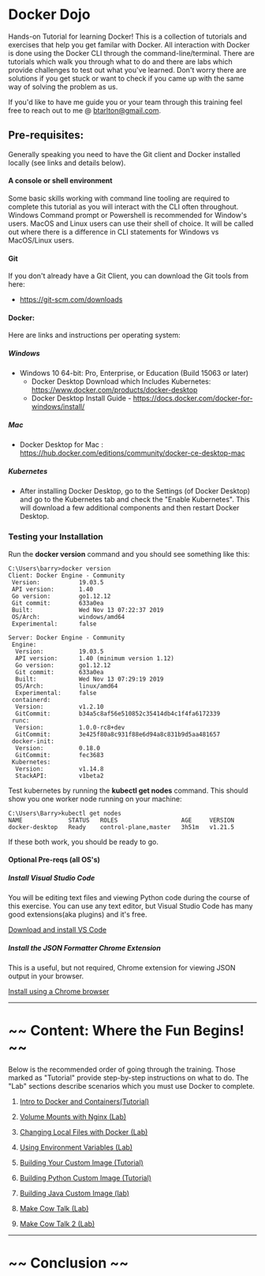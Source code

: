 # Docker Dojo
Hands-on Tutorial for learning Docker!  This is a collection of tutorials and exercises that help you get familar with Docker.
All interaction with Docker is done using the Docker CLI through the command-line/terminal. There are tutorials which walk you through what to do and there are labs which  provide challenges to test out what you've learned.  Don't worry there are solutions if you get stuck or want to check if you came up with the same way of solving the problem as us.

If you'd like to have me guide you or your team through this training feel free to reach out to me @ btarlton@gmail.com.

## Pre-requisites:

Generally speaking you need to have the Git client and Docker installed locally (see links and details below).

#### A console or shell environment

Some basic skills working with command line tooling are required to complete this tutorial as you will interact with the CLI often throughout.  Windows Command prompt or Powershell is recommended for Window's users.  MacOS and Linux users can use their shell of choice.  It will be called out where there is a difference in CLI statements for Windows vs MacOS/Linux users.


#### Git
If you don't already have a Git Client, you can download the Git tools from here:
 - https://git-scm.com/downloads


#### Docker:

Here are links and instructions per operating system:


##### Windows
- Windows 10 64-bit: Pro, Enterprise, or Education (Build 15063 or later)
    - Docker Desktop Download which Includes Kubernetes: https://www.docker.com/products/docker-desktop
    - Docker Desktop Install Guide - https://docs.docker.com/docker-for-windows/install/

##### Mac
  - Docker Desktop for Mac : https://hub.docker.com/editions/community/docker-ce-desktop-mac

##### Kubernetes
 - After installing Docker Desktop, go to the Settings (of Docker Desktop) and go to the Kubernetes tab and check the "Enable Kubernetes".  This will download a few additional components and then restart Docker Desktop.
 
### Testing your Installation

Run the **docker version** command and you should see something like this:
```
C:\Users\barry>docker version
Client: Docker Engine - Community
 Version:           19.03.5
 API version:       1.40
 Go version:        go1.12.12
 Git commit:        633a0ea
 Built:             Wed Nov 13 07:22:37 2019
 OS/Arch:           windows/amd64
 Experimental:      false

Server: Docker Engine - Community
 Engine:
  Version:          19.03.5
  API version:      1.40 (minimum version 1.12)
  Go version:       go1.12.12
  Git commit:       633a0ea
  Built:            Wed Nov 13 07:29:19 2019
  OS/Arch:          linux/amd64
  Experimental:     false
 containerd:
  Version:          v1.2.10
  GitCommit:        b34a5c8af56e510852c35414db4c1f4fa6172339
 runc:
  Version:          1.0.0-rc8+dev
  GitCommit:        3e425f80a8c931f88e6d94a8c831b9d5aa481657
 docker-init:
  Version:          0.18.0
  GitCommit:        fec3683
 Kubernetes:
  Version:          v1.14.8
  StackAPI:         v1beta2
```

Test kubernetes by running the **kubectl get nodes** command.
This should show you one worker node running on your machine:
```
C:\Users\Barry>kubectl get nodes
NAME             STATUS   ROLES                  AGE     VERSION
docker-desktop   Ready    control-plane,master   3h51m   v1.21.5

```
If these both work, you should be ready to go.

#### Optional Pre-reqs (all OS's)
##### Install Visual Studio Code

You will be editing text files and viewing Python code during the course of this exercise.  You can use any text editor, but Visual Studio Code has many good extensions(aka plugins) and it's free.

[Download and install VS Code](https://code.visualstudio.com/)


##### Install the JSON Formatter Chrome Extension

This is a useful, but not required, Chrome extension for viewing JSON output in your browser.

[Install using a Chrome browser](https://chrome.google.com/webstore/detail/json-formatter/bcjindcccaagfpapjjmafapmmgkkhgoa)

---

# ~~ Content: Where the Fun Begins! ~~

Below is the recommended order of going through the training.  Those marked as "Tutorial" provide step-by-step instructions on what to do.  The "Lab" sections describe scenarios which you must use Docker to complete.

1. [Intro to Docker and Containers(Tutorial)](labs/intro.md)

1. [Volume Mounts with Nginx (Lab)](labs/nginx_volume_mount.md)

1. [Changing Local Files with Docker (Lab) ](labs/starwars_volume_mount.md)

1. [Using Environment Variables (Lab)](labs/run_webapp.md)

1. [Building Your Custom Image (Tutorial)](labs/first_build.md)

1. [Building Python Custom Image (Tutorial)](labs/build_python.md)

1. [Building Java Custom Image (lab)](labs/build_java.md)

1. [Make Cow Talk (Lab)](labs/cow_talk_1.md)

1. [Make Cow Talk 2 (Lab)](labs/cow_talk_2.md)




---




# ~~ Conclusion ~~


